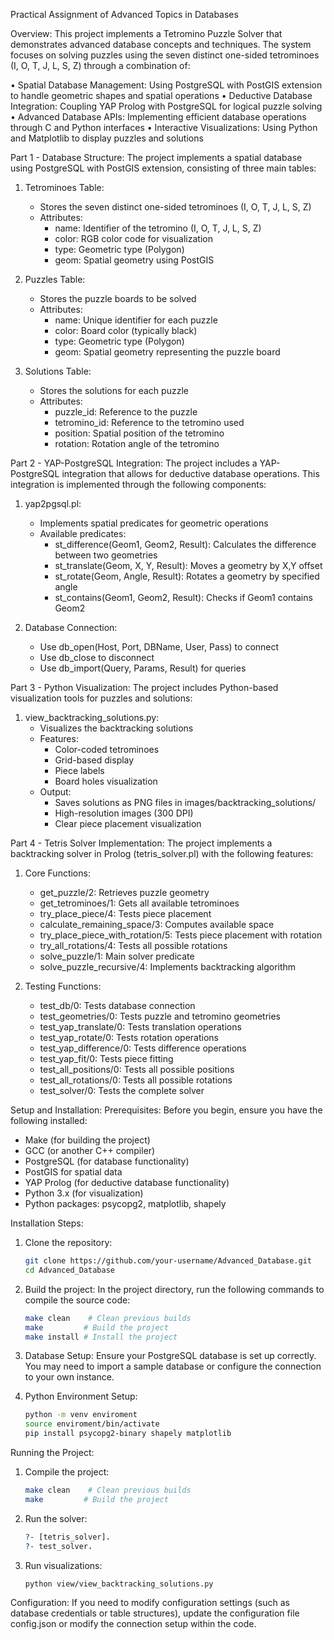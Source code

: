 Practical Assignment of Advanced Topics in Databases

Overview:
This project implements a Tetromino Puzzle Solver that demonstrates advanced database concepts and techniques. The system focuses on solving puzzles using the seven distinct one-sided tetrominoes (I, O, T, J, L, S, Z) through a combination of:

• Spatial Database Management: Using PostgreSQL with PostGIS extension to handle geometric shapes and spatial operations
• Deductive Database Integration: Coupling YAP Prolog with PostgreSQL for logical puzzle solving
• Advanced Database APIs: Implementing efficient database operations through C and Python interfaces
• Interactive Visualizations: Using Python and Matplotlib to display puzzles and solutions

Part 1 - Database Structure:
The project implements a spatial database using PostgreSQL with PostGIS extension, consisting of three main tables:

1. Tetrominoes Table:
   - Stores the seven distinct one-sided tetrominoes (I, O, T, J, L, S, Z)
   - Attributes:
     * name: Identifier of the tetromino (I, O, T, J, L, S, Z)
     * color: RGB color code for visualization
     * type: Geometric type (Polygon)
     * geom: Spatial geometry using PostGIS

2. Puzzles Table:
   - Stores the puzzle boards to be solved
   - Attributes:
     * name: Unique identifier for each puzzle
     * color: Board color (typically black)
     * type: Geometric type (Polygon)
     * geom: Spatial geometry representing the puzzle board

3. Solutions Table:
   - Stores the solutions for each puzzle
   - Attributes:
     * puzzle_id: Reference to the puzzle
     * tetromino_id: Reference to the tetromino used
     * position: Spatial position of the tetromino
     * rotation: Rotation angle of the tetromino

Part 2 - YAP-PostgreSQL Integration:
The project includes a YAP-PostgreSQL integration that allows for deductive database operations. This integration is implemented through the following components:

1. yap2pgsql.pl:
   - Implements spatial predicates for geometric operations
   - Available predicates:
     * st_difference(Geom1, Geom2, Result): Calculates the difference between two geometries
     * st_translate(Geom, X, Y, Result): Moves a geometry by X,Y offset
     * st_rotate(Geom, Angle, Result): Rotates a geometry by specified angle
     * st_contains(Geom1, Geom2, Result): Checks if Geom1 contains Geom2

2. Database Connection:
   - Use db_open(Host, Port, DBName, User, Pass) to connect
   - Use db_close to disconnect
   - Use db_import(Query, Params, Result) for queries

Part 3 - Python Visualization:
The project includes Python-based visualization tools for puzzles and solutions:

1. view_backtracking_solutions.py:
   - Visualizes the backtracking solutions
   - Features:
     * Color-coded tetrominoes
     * Grid-based display
     * Piece labels
     * Board holes visualization
   - Output:
     * Saves solutions as PNG files in images/backtracking_solutions/
     * High-resolution images (300 DPI)
     * Clear piece placement visualization

Part 4 - Tetris Solver Implementation:
The project implements a backtracking solver in Prolog (tetris_solver.pl) with the following features:

1. Core Functions:
   - get_puzzle/2: Retrieves puzzle geometry
   - get_tetrominoes/1: Gets all available tetrominoes
   - try_place_piece/4: Tests piece placement
   - calculate_remaining_space/3: Computes available space
   - try_place_piece_with_rotation/5: Tests piece placement with rotation
   - try_all_rotations/4: Tests all possible rotations
   - solve_puzzle/1: Main solver predicate
   - solve_puzzle_recursive/4: Implements backtracking algorithm

2. Testing Functions:
   - test_db/0: Tests database connection
   - test_geometries/0: Tests puzzle and tetromino geometries
   - test_yap_translate/0: Tests translation operations
   - test_yap_rotate/0: Tests rotation operations
   - test_yap_difference/0: Tests difference operations
   - test_yap_fit/0: Tests piece fitting
   - test_all_positions/0: Tests all possible positions
   - test_all_rotations/0: Tests all possible rotations
   - test_solver/0: Tests the complete solver

Setup and Installation:
Prerequisites:
Before you begin, ensure you have the following installed:
- Make (for building the project)
- GCC (or another C++ compiler)
- PostgreSQL (for database functionality)
- PostGIS for spatial data
- YAP Prolog (for deductive database functionality)
- Python 3.x (for visualization)
- Python packages: psycopg2, matplotlib, shapely

Installation Steps:
1. Clone the repository:
   ```bash
   git clone https://github.com/your-username/Advanced_Database.git
   cd Advanced_Database
   ```

2. Build the project:
   In the project directory, run the following commands to compile the source code:
   ```bash
   make clean    # Clean previous builds
   make         # Build the project
   make install # Install the project
   ```

3. Database Setup:
   Ensure your PostgreSQL database is set up correctly. You may need to import a sample database or configure the connection to your own instance.

4. Python Environment Setup:
   ```bash
   python -m venv enviroment
   source enviroment/bin/activate
   pip install psycopg2-binary shapely matplotlib
   ```

Running the Project:
1. Compile the project:
   ```bash
   make clean    # Clean previous builds
   make         # Build the project
   ```

2. Run the solver:
   ```prolog
   ?- [tetris_solver].
   ?- test_solver.
   ```

3. Run visualizations:
   ```bash
   python view/view_backtracking_solutions.py
   ```

Configuration:
If you need to modify configuration settings (such as database credentials or table structures), update the configuration file config.json or modify the connection setup within the code.
